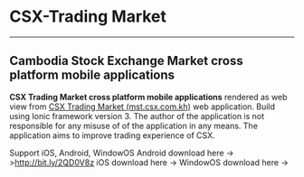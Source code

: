 # CSX-Trading Market
-----------------------------------------------------------------
Cambodia Stock Exchange Market cross platform mobile applications
-----------------------------------------------------------------
**CSX Trading Market cross platform mobile applications** rendered as web view from [CSX Trading Market (mst.csx.com.kh)](https://mts.csx.com.kh) web application. Build using Ionic framework version 3. The author of the application is not responsible for any misuse of of the application in any means. The application aims to improve trading experience of CSX.

Support iOS, Android, WindowOS
Android download here -> >http://bit.ly/2QD0V8z
iOS download here ->
WindowOS download here -> 

